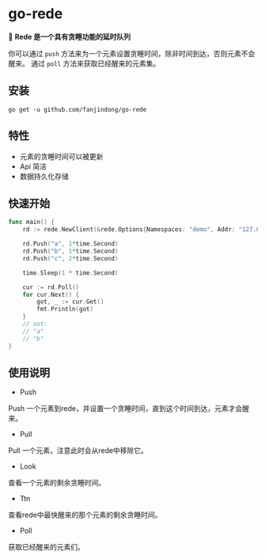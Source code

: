 # go-rede

:rocket: **Rede 是一个具有贪睡功能的延时队列**

你可以通过 `push` 方法来为一个元素设置贪睡时间，除非时间到达，否则元素不会醒来。
通过 `poll` 方法来获取已经醒来的元素集。

## 安装
```shell script
go get -u github.com/fanjindong/go-rede
```

## 特性
- 元素的贪睡时间可以被更新
- Api 简洁
- 数据持久化存储

## 快速开始

```go
func main() {
	rd := rede.NewClient(&rede.Options{Namespaces: "demo", Addr: "127.0.0.1:6379"})

	rd.Push("a", 1*time.Second)
	rd.Push("b", 1*time.Second)
	rd.Push("c", 2*time.Second)

	time.Sleep(1 * time.Second)

	cur := rd.Poll()
	for cur.Next() {
	    got, _ := cur.Get()
	    fmt.Println(got)
	}
	// out:
	// "a"
    // "b"
}
```

## 使用说明

- Push

Push 一个元素到rede，并设置一个贪睡时间，直到这个时间到达，元素才会醒来。
- Pull

Pull 一个元素，注意此时会从rede中移除它。
- Look

查看一个元素的剩余贪睡时间。
- Ttn

查看rede中最快醒来的那个元素的剩余贪睡时间。
- Poll

获取已经醒来的元素们。
